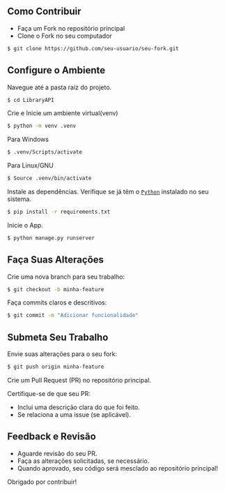## Como Contribuir

- Faça um Fork no repositório principal
- Clone o Fork no seu computador

```bash
$ git clone https://github.com/seu-usuario/seu-fork.git
```

## Configure o Ambiente

Navegue até a pasta raiz do projeto.

```bash
$ cd LibraryAPI
```

Crie e Inicie um ambiente virtual(venv)

```bash
$ python -m venv .venv
```

Para Windows

```bash
$ .venv/Scripts/activate
```

Para Linux/GNU

```bash
$ Source .venv/bin/activate
```

Instale as dependências. Verifique se já têm o [`Python`](https://www.python.org/downloads/) instalado no seu sistema.

```bash
$ pip install -r requirements.txt
```

Inicie o App.

```bash
$ python manage.py runserver
```

## Faça Suas Alterações

Crie uma nova branch para seu trabalho:

```bash
$ git checkout -b minha-feature
```

Faça commits claros e descritivos:

```bash
$ git commit -m "Adicionar funcionalidade"
```

## Submeta Seu Trabalho

Envie suas alterações para o seu fork:

```bash
$ git push origin minha-feature
```

Crie um Pull Request (PR) no repositório principal.

Certifique-se de que seu PR:

- Inclui uma descrição clara do que foi feito.
- Se relaciona a uma issue (se aplicável).

## Feedback e Revisão

- Aguarde revisão do seu PR.
- Faça as alterações solicitadas, se necessário.
- Quando aprovado, seu código será mesclado ao repositório principal!

Obrigado por contribuir!
